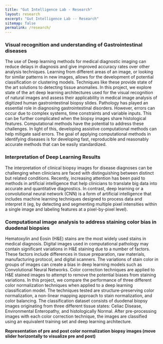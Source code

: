 ```yaml
---
title: "Gut Intelligence Lab - Research"
layout: research
excerpt: "Gut Intelligence Lab -- Research"
sitemap: false
permalink: /research/
---
```


### Visual recognition and understanding of Gastrointestinal diseases

The use of Deep learning methods for medical diagnostic imaging can reduce delays in diagnosis and give improved accuracy rates over other analysis techniques. Learning from different areas of an image, or looking for similar patterns in new images, allows for the development of potential classification or clustering models. Techniques like these provide state of the art solutions to detecting tissue anomalies. In this project, we explore state of the art deep learning architectures used for the visual recognition of natural images and assess their applicability in medical image analysis of digitized human gastrointestinal biopsy slides. Pathology has played an essential role in diagnosing gastrointestinal disorders. However, errors can occur due to complex systems, time constraints and variable inputs. This can be further complicated when the biopsy images share histological features. Computational methods have the potential to address these challenges. In light of this, developing assistive computational methods can help mitigate said errors. The goal of applying computational methods in identifying diseases is for developing fast, reproducible and reasonably accurate methods that can be easily standardized.

<div class="Library"></div>

### Interpretation of Deep Learning Results
The interpretation of clinical biopsy images for disease diagnoses can be challenging when clinicians are faced
with distinguishing between distinct but related conditions. Recently, increasing attention has been paid to methods
in artificial intelligence that help clinicians to translate big data into accurate and quantitative diagnostics. In
contrast, deep learning or a convolutional neural network (CNN) is a form of artificial intelligence that includes
machine learning techniques designed to process data and interpret it (eg, by detecting and segmenting multiple
pixel intensities within a single image and labeling features at a pixel-by-pixel level).

### Computational image analysis to address staining color bias in duodenal biopsies
Hematoxylin and Eosin (H&E) stains are the most widely used stains in medical diagnosis. Digital images used in computational pathology may contain significant variations in H&E staining due to a number of factors. These factors include differences in tissue preparation, raw materials, manufacturing protocol, and digital scanners. The variations of stain color in groups of images can create a bias in deep learning models such as Convolutional Neural Networks. Color correction techniques are applied to H&E stained images to attempt to remove the potential biases from staining variations. In this project, we compare the performance of three different color normalization techniques when applied to a deep learning classification model. The techniques tested are structure-preserving color normalization, a non-linear mapping approach to stain normalization, and color balancing. The classification dataset consists of duodenal biopsy images originating from three different tissue states: Celiac Disease, Environmental Enteropathy, and histologically Normal. After pre-processing images with each color correction technique, the images are classified using an equivalent training set and deep learning architecture.

**Representation of pre and post color normalization biopsy images (move slider horizontally to visualize pre and post)**


